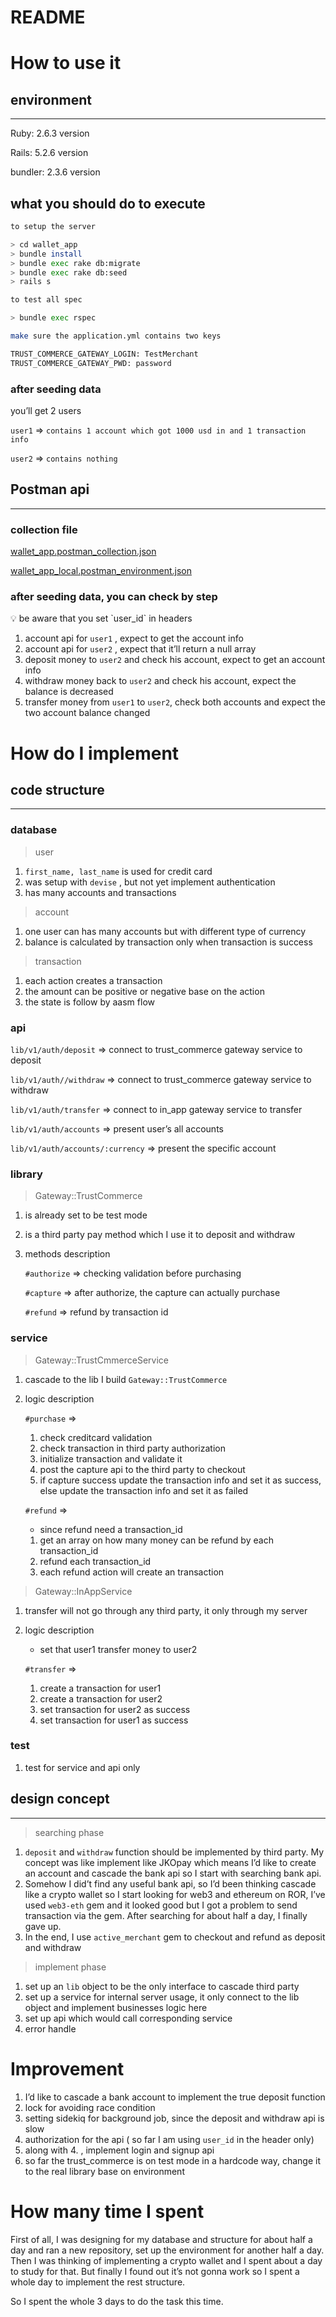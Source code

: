 # README
# How to use it

## environment

---

Ruby: 2.6.3 version

Rails: 5.2.6 version

bundler: 2.3.6 version

## what you should do to execute

```bash
to setup the server

> cd wallet_app
> bundle install
> bundle exec rake db:migrate
> bundle exec rake db:seed
> rails s
```

```bash
to test all spec

> bundle exec rspec
```

```bash
make sure the application.yml contains two keys

TRUST_COMMERCE_GATEWAY_LOGIN: TestMerchant
TRUST_COMMERCE_GATEWAY_PWD: password
```

### after seeding data

you’ll get 2 users

`user1` ⇒ `contains 1 account which got 1000 usd in and 1 transaction info`

`user2` ⇒ `contains nothing`

## Postman api

---

### collection file

[wallet_app.postman_collection.json](https://s3-us-west-2.amazonaws.com/secure.notion-static.com/5522c2f6-11f0-484e-813c-efd29b89196e/wallet_app.postman_collection.json)

[wallet_app_local.postman_environment.json](https://s3-us-west-2.amazonaws.com/secure.notion-static.com/012d45f2-3571-4256-834d-b62ff0cb5fb6/wallet_app_local.postman_environment.json)

### after seeding data, you can check by step

<aside>
💡 be aware that you set `user_id` in headers

</aside>

1. account api for `user1` , expect to get the account info
2. account api for `user2` , expect that it’ll return a null array
3. deposit money to `user2` and check his account, expect to get an account info
4. withdraw money back to `user2` and check his account, expect the balance is decreased
5. transfer money from `user1` to `user2`, check both accounts and expect the two account balance changed

# How do I implement

## code structure

---

### database

> user
> 
1. `first_name, last_name` is used for credit card
2. was setup with `devise` , but not yet implement authentication
3. has many accounts and transactions

> account
> 
1. one user can has many accounts but with different type of currency
2. balance is calculated by transaction only when transaction is success

> transaction
> 
1. each action creates a transaction
2. the amount can be positive or negative base on the action
3. the state is follow by aasm flow

### api

`lib/v1/auth/deposit` ⇒ connect to trust_commerce gateway service to deposit

`lib/v1/auth//withdraw` ⇒ connect to trust_commerce gateway service to withdraw

`lib/v1/auth/transfer` ⇒ connect to in_app gateway service to transfer

`lib/v1/auth/accounts` ⇒ present user’s all accounts

`lib/v1/auth/accounts/:currency` ⇒ present the specific account

### library

> Gateway::TrustCommerce
> 
1. is already set to be test mode
2. is a third party pay method which I use it to deposit and withdraw
3. methods description
    
    `#authorize` ⇒ checking validation before purchasing
    
    `#capture` ⇒ after authorize, the capture can actually purchase 
    
    `#refund` ⇒ refund by transaction id
    

### service

> Gateway::TrustCmmerceService
> 
1. cascade to the lib I build `Gateway::TrustCommerce`
2. logic description
    
    `#purchase` ⇒ 
    
    1. check creditcard validation
    2. check transaction in third party authorization
    3. initialize transaction and validate it
    4. post the capture api to the third party to checkout 
    5. if capture success update the transaction info and set it as success, else update the transaction info and set it as failed
    
    `#refund` ⇒ 
    
    - since refund need a transaction_id
    1. get an array on how many money can be refund by each transaction_id
    2. refund each transaction_id 
    3. each refund action will create an transaction

> Gateway::InAppService
> 
1. transfer will not go through any third party, it only through my server
2. logic description
    - set that user1 transfer money to user2
    
    `#transfer` ⇒ 
    
    1. create a transaction for user1
    2. create a transaction for user2
    3. set transaction for user2 as success 
    4. set transaction for user1 as success

### test

1. test for service and api only

## design concept

---

> searching phase
> 
1. `deposit` and `withdraw` function should be implemented by third party. My concept was like implement like JKOpay which means I’d like to create an account and cascade the bank api so I start with searching bank api.
2. Somehow I did’t find any useful bank api, so I’d been thinking cascade like a crypto wallet so I start looking for web3 and ethereum on ROR, I’ve used `web3-eth` gem and it looked good but I got a problem to send transaction via the gem. After searching for about half a day, I finally gave up.
3. In the end, I use `active_merchant` gem to checkout and refund as  deposit and withdraw

> implement phase
> 
1. set up an `lib` object to be the only interface to cascade third party
2. set up a service for internal server usage, it only connect to the lib object and implement businesses logic here
3. set up api which would call corresponding service
4. error handle

# Improvement

1. I’d like to cascade a bank account to implement the true deposit function
2. lock for avoiding race condition
3. setting sidekiq for background job, since the deposit and withdraw api is slow
4. authorization for the api ( so far I am using `user_id` in the header only)
5. along with 4. , implement login and signup api
6. so far the trust_commerce is on test mode in a hardcode way, change it to the real library base on environment

# How many time I spent

First of all, I was designing for my database and structure for about half a day and ran a new repository, set up the environment for another half a day. Then I was thinking of implementing a crypto wallet and I spent about a day to study for that. But finally I found out it’s not gonna work so I spent a whole day to implement the rest structure.

So I spent the whole 3 days to do the task this time.
